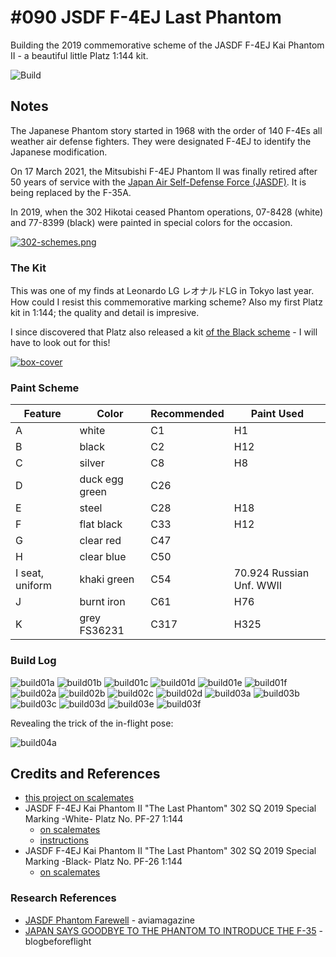 # #090 JSDF F-4EJ Last Phantom

Building the 2019 commemorative scheme of the JASDF F-4EJ Kai Phantom II - a beautiful little Platz 1:144 kit.

![Build](./assets/F-4EJ_build.jpg?raw=true)

## Notes

The Japanese Phantom story started in 1968 with the order of 140 F-4Es all weather air defense fighters.
They were designated F-4EJ to identify the Japanese modification.

On 17 March 2021, the Mitsubishi F-4EJ Phantom II was finally retired after 50 years of service with the
[Japan Air Self-Defense Force (JASDF)](https://en.wikipedia.org/wiki/Japan_Air_Self-Defense_Force).
It is being replaced by the F-35A.

In 2019, when the 302 Hikotai ceased Phantom operations,
07-8428 (white) and 77-8399 (black) were painted in special colors for the occasion.

[![302-schemes.png](./assets/302-schemes.png?raw=true)](https://www.blogbeforeflight.net/2018/12/japan-says-goodbye-phantom-move-f-35.html)

### The Kit

This was one of my finds at Leonardo LG レオナルドLG in Tokyo last year.
How could I resist this commemorative marking scheme? Also my first Platz kit in 1:144; the quality and detail is impresive.

I since discovered that Platz also released a kit [of the Black scheme](https://www.scalemates.com/kits/platz-pf-26-jasdf-f-4ej-kai-phantom-ii-last-phantom--1276764) - I will have to look out for this!

[![box-cover](./assets/box-cover.jpg?raw=true)](https://www.scalemates.com/kits/platz-pf-27-jasdf-f-4ej-kai-phantom-ii-last-phantom--1276791)

### Paint Scheme

| Feature               | Color                | Recommended | Paint Used |
|-----------------------|----------------------|-------------|------------|
| A                     | white                | C1          | H1         |
| B                     | black                | C2          | H12        |
| C                     | silver               | C8          | H8         |
| D                     | duck egg green       | C26         |            |
| E                     | steel                | C28         | H18        |
| F                     | flat black           | C33         | H12        |
| G                     | clear red            | C47         |            |
| H                     | clear blue           | C50         |            |
| I seat, uniform       | khaki green          | C54         | 70.924 Russian Unf. WWII           |
| J                     | burnt iron           | C61         | H76        |
| K                     | grey FS36231         | C317        | H325       |

### Build Log

![build01a](./assets/build01a.jpg?raw=true)
![build01b](./assets/build01b.jpg?raw=true)
![build01c](./assets/build01c.jpg?raw=true)
![build01d](./assets/build01d.jpg?raw=true)
![build01e](./assets/build01e.jpg?raw=true)
![build01f](./assets/build01f.jpg?raw=true)
![build02a](./assets/build02a.jpg?raw=true)
![build02b](./assets/build02b.jpg?raw=true)
![build02c](./assets/build02c.jpg?raw=true)
![build02d](./assets/build02d.jpg?raw=true)
![build03a](./assets/build03a.jpg?raw=true)
![build03b](./assets/build03b.jpg?raw=true)
![build03c](./assets/build03c.jpg?raw=true)
![build03d](./assets/build03d.jpg?raw=true)
![build03e](./assets/build03e.jpg?raw=true)
![build03f](./assets/build03f.jpg?raw=true)

Revealing the trick of the in-flight pose:

![build04a](./assets/build04a.jpg?raw=true)

## Credits and References

* [this project on scalemates](https://www.scalemates.com/profiles/mate.php?id=74137&p=projects&project=145730)
* JASDF F-4EJ Kai Phantom II "The Last Phantom" 302 SQ 2019 Special Marking -White- Platz No. PF-27 1:144
    * [on scalemates](https://www.scalemates.com/kits/platz-pf-27-jasdf-f-4ej-kai-phantom-ii-last-phantom--1276791)
    * [instructions](./assets/PF27-instructions.pdf)
* JASDF F-4EJ Kai Phantom II "The Last Phantom" 302 SQ 2019 Special Marking -Black- Platz No. PF-26 1:144
    * [on scalemates](https://www.scalemates.com/kits/platz-pf-26-jasdf-f-4ej-kai-phantom-ii-last-phantom--1276764)

### Research References

* [JASDF Phantom Farewell](https://www.aviamagazine.com/reports/specials/jasdf-phantom-farewell/index.aspx) - aviamagazine
* [JAPAN SAYS GOODBYE TO THE PHANTOM TO INTRODUCE THE F-35](https://www.blogbeforeflight.net/2018/12/japan-says-goodbye-phantom-move-f-35.html) - blogbeforeflight

